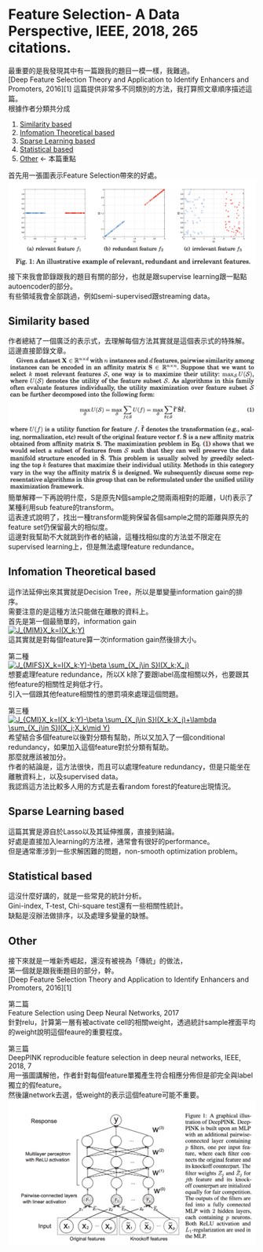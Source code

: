 # Feature Selection- A Data Perspective, IEEE, 2018, 265 citations.
最重要的是我發現其中有一篇跟我的題目一模一樣，我難過。</br>
[Deep Feature Selection Theory and Application to Identify Enhancers and Promoters, 2016][1]
這篇提供非常多不同類別的方法，我打算照文章順序描述這篇。</br>
根據作者分類共分成</br>
1. [Similarity based](#similarity-based)
2. [Infomation Theoretical based](#infomation-theoretical-based)
3. [Sparse Learning based](#sparse-learning-based)
4. [Statistical based](#statistical-based)
5. [Other](#other) <- 本篇重點

首先用一張圖表示Feature Selection帶來的好處。</br>
![Feature Ranking][fig1]</br>
接下來我會節錄跟我的題目有關的部分，也就是跟supervise learning跟一點點autoencoder的部分。</br>
有些領域我會全部跳過，例如semi-supervised跟streaming data。</br>


## Similarity based

作者總結了一個廣泛的表示式，去理解每個方法其實就是這個表示式的特殊解。</br>
這邊直接節錄文章。</br>
![exp][exp1]</br>
簡單解釋一下再說明什麼，S是原先N個sample之間兩兩相對的距離，U(f)表示了某種利用sub feature的transform。</br>
這表達式說明了，找出一種transform能夠保留各個sample之間的距離與原先的feature set仍保留最大的相似度。</br>
這邊對我幫助不大就跳到作者的結論，這種找相似度的方法並不限定在supervised learning上，但是無法處理feature redundance。</br>

## Infomation Theoretical based

這作法延伸出來其實就是Decision Tree，所以是單變量information gain的排序。</br>
需要注意的是這種方法只能做在離散的資料上。</br>
首先是第一個最簡單的，information gain</br>
<a href="https://www.codecogs.com/eqnedit.php?latex=J_{MIM}X_k=I(X_k;Y)" target="_blank"><img src="https://latex.codecogs.com/gif.latex?J_{MIM}X_k=I(X_k;Y)" title="J_{MIM}X_k=I(X_k;Y)" /></a></br>
這其實就是對每個feature算一次information gain然後排大小。</br>

第二種</br>
<a href="https://www.codecogs.com/eqnedit.php?latex=J_{MIFS}X_k=I(X_k;Y)-\beta&space;\sum_{X_j\in&space;S}I(X_k;X_j)" target="_blank"><img src="https://latex.codecogs.com/gif.latex?J_{MIFS}X_k=I(X_k;Y)-\beta&space;\sum_{X_j\in&space;S}I(X_k;X_j)" title="J_{MIFS}X_k=I(X_k;Y)-\beta \sum_{X_j\in S}I(X_k;X_j)" /></a></br>
想要處理feature redundance，所以X k除了要跟label高度相關以外，也要跟其他feature的相關性足夠低才行。</br>
引入一個跟其他feature相關性的懲罰項來處理這個問題。</br>

第三種</br>
<a href="https://www.codecogs.com/eqnedit.php?latex=J_{CMI}X_k=I(X_k;Y)-\beta&space;\sum_{X_j\in&space;S}I(X_k;X_j)&plus;\lambda&space;\sum_{X_j\in&space;S}I(X_j;X_k\mid&space;Y)" target="_blank"><img src="https://latex.codecogs.com/gif.latex?J_{CMI}X_k=I(X_k;Y)-\beta&space;\sum_{X_j\in&space;S}I(X_k;X_j)&plus;\lambda&space;\sum_{X_j\in&space;S}I(X_j;X_k\mid&space;Y)" title="J_{CMI}X_k=I(X_k;Y)-\beta \sum_{X_j\in S}I(X_k;X_j)+\lambda \sum_{X_j\in S}I(X_j;X_k\mid Y)" /></a>
希望結合多個feature以後對分類有幫助，所以又加入了一個conditional redundancy，如果加入這個feature對於分類有幫助。</br>
那麼就應該被加分。</br>
作者的結論是，這方法很快，而且可以處理feature redundancy，但是只能坐在離散資料上，以及supervised data。</br>
我認爲這方法比較多人用的方式是去看random forest的feature出現情況。</br>

## Sparse Learning based

這篇其實是源自於Lasso以及其延伸推廣，直接到結論。</br>
好處是直接加入learning的方法裡，通常會有很好的performance。</br>
但是通常牽涉到一些求解困難的問題，non-smooth optimization problem。</br>

## Statistical based

這沒什麼好講的，就是一些常見的統計分析。</br>
Gini-index, T-test, Chi-square test還有一些相關性統計。</br>
缺點是沒辦法做排序，以及處理多變量的缺憾。</br>

## Other

接下來就是一堆新秀崛起，還沒有被視為「傳統」的做法，</br>
第一個就是跟我衝題目的部分，幹。</br>
[Deep Feature Selection Theory and Application to Identify Enhancers and Promoters, 2016][1]</br>

第二篇</br>
Feature Selection using Deep Neural Networks, 2017</br>
針對relu，計算第一層有被activate cell的相關weight，透過統計sample裡面平均的weight說明這個feaure的重要程度。</br>

第三篇</br>
DeepPINK reproducible feature selection in deep neural networks, IEEE, 2018, 7</br>
用一張圖講解他，作者針對每個feature單獨產生符合相應分佈但是卻完全與label獨立的假feature。</br>
然後讓network去選，低weight的表示這個feature可能不重要。</br>
![DeepPINK architecture][fig4]</br>



[fig1]: https://github.com/k123321141/SelectNet/blob/master/refs/Feature%20Selection-%20A%20Data%20Perspective%2C%20IEEE%2C%202018%2C%20265/fig1.png 
[fig2]: https://github.com/k123321141/SelectNet/blob/master/refs/Feature%20Selection-%20A%20Data%20Perspective%2C%20IEEE%2C%202018%2C%20265/fig2.png
[fig3]: https://github.com/k123321141/SelectNet/blob/master/refs/Feature%20Selection-%20A%20Data%20Perspective%2C%20IEEE%2C%202018%2C%20265/fig3.png
[fig4]: https://github.com/k123321141/SelectNet/blob/master/refs/Feature%20Selection-%20A%20Data%20Perspective%2C%20IEEE%2C%202018%2C%20265/fig4.png
[exp1]: https://github.com/k123321141/SelectNet/blob/master/refs/Feature%20Selection-%20A%20Data%20Perspective%2C%20IEEE%2C%202018%2C%20265/exp1.png
